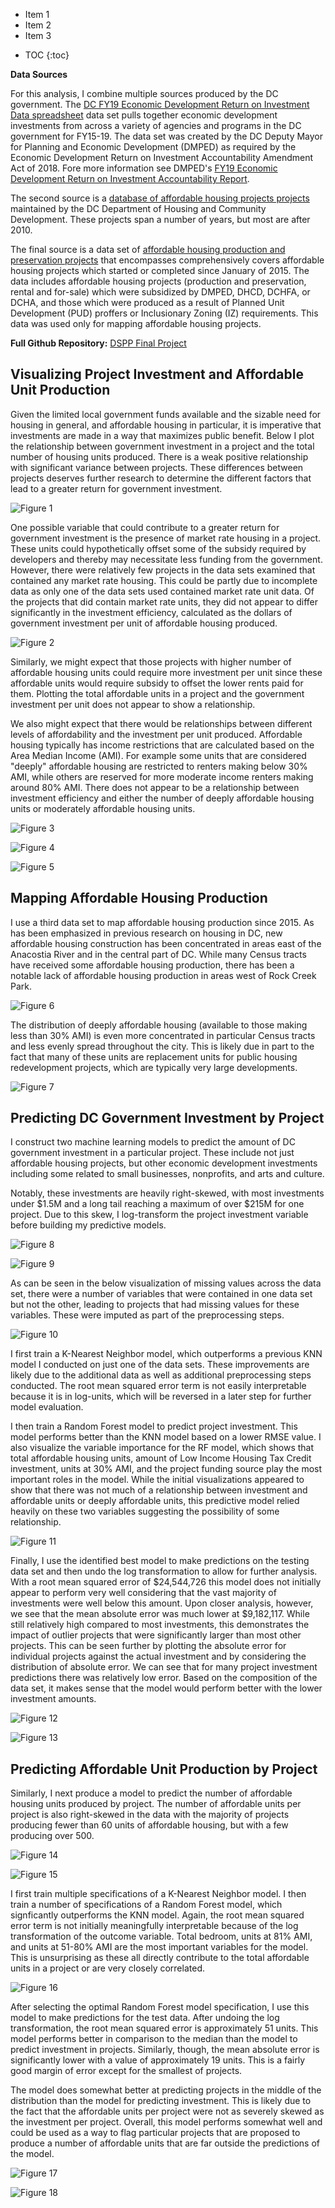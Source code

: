 - Item 1
- Item 2
- Item 3
* TOC
{:toc}

**Data Sources**

For this analysis, I combine multiple sources produced by the DC government. The [DC FY19 Economic Development Return on Investment Data spreadsheet](https://dmped.dc.gov/sites/default/files/dc/sites/dmped/publication/attachments/Return%20on%20Investment%20Data_FY15-19_v3.xlsx) data set pulls together economic development investments from across a variety of agencies and programs in the DC government for FY15-19. The data set was created by the DC Deputy Mayor for Planning and Economic Development (DMPED) as required by the Economic Development Return on Investment Accountability Amendment Act of 2018. Fore more information see DMPED's [FY19 Economic Development Return on Investment Accountability Report](https://dmped.dc.gov/sites/default/files/dc/sites/dmped/publication/attachments/FY19%20ED%20Return%20on%20Investment%20Accountability%20Report.pdf).

The second source is a [database of affordable housing projects projects](https://octo.quickbase.com/db/bit4krbdh?a=q&qid=44) maintained by the DC Department of Housing and Community Development. These projects span a number of years, but most are after 2010. 

The final source is a data set of [affordable housing production and preservation projects](https://opendata.dc.gov/datasets/affordable-housing) that encompasses comprehensively covers affordable housing projects which started or completed since January of 2015. The data includes affordable housing projects (production and preservation, rental and for-sale) which were subsidized by DMPED, DHCD, DCHFA, or DCHA, and those which were produced as a result of Planned Unit Development (PUD) proffers or Inclusionary Zoning (IZ) requirements. This data was used only for mapping affordable housing projects.

**Full Github Repository:** [DSPP Final Project](https://github.com/ncstabile17/dspp-final-project)

## Visualizing Project Investment and Affordable Unit Production

Given the limited local government funds available and the sizable need for housing in general, and affordable housing in particular, it is imperative that investments are made in a way that maximizes public benefit. Below I plot the relationship between government investment in a project and the total number of housing units produced. There is a weak positive relationship with significant variance between projects. These differences between projects deserves further research to determine the different factors that lead to a greater return for government investment.  

![Figure 1](/1-units-investment.png)

One possible variable that could contribute to a greater return for government investment is the presence of market rate housing in a project. These units could hypothetically offset some of the subsidy required by developers and thereby may necessitate less funding from the government. However, there were relatively few projects in the data sets examined that contained any market rate housing. This could be partly due to incomplete data as only one of the data sets used contained market rate unit data. Of the projects that did contain market rate units, they did not appear to differ significantly in the investment efficiency, calculated as the dollars of government investment per unit of affordable housing produced.

![Figure 2](/2-efficiency-comparison.png)

Similarly, we might expect that those projects with higher number of affordable housing units could require more investment per unit since these affordable units would require subsidy to offset the lower rents paid for them. Plotting the total affordable units in a project and the government investment per unit does not appear to show a relationship. 

We also might expect that there would be relationships between different levels of affordability and the investment per unit produced. Affordable housing typically has income restrictions that are calculated based on the Area Median Income (AMI). For example some units that are considered "deeply" affordable housing are restricted to renters making below 30% AMI, while others are reserved for more moderate income renters making around 80% AMI. There does not appear to be a relationship between investment efficiency and either the number of deeply affordable housing units or moderately affordable housing units. 

![Figure 3](/3-affordable-efficiency.png)

![Figure 4](/4-deeply-affordable-efficiency.png)

![Figure 5](https://github.com/ncstabile17/dspp-final-project/blob/gh-pages/5-moderate-efficiency.png)

## Mapping Affordable Housing Production

I use a third data set to map affordable housing production since 2015. As has been emphasized in previous research on housing in DC, new affordable housing construction has been concentrated in areas east of the Anacostia River and in the central part of DC. While many Census tracts have received some affordable housing production, there has been a notable lack of affordable housing production in areas west of Rock Creek Park. 

![Figure 6](https://github.com/ncstabile17/dspp-final-project/blob/gh-pages/6-affordable-map.png)

The distribution of deeply affordable housing (available to those making less than 30% AMI) is even more concentrated in particular Census tracts and less evenly spread throughout the city. This is likely due in part to the fact that many of these units are replacement units for public housing redevelopment projects, which are typically very large developments. 

![Figure 7](https://github.com/ncstabile17/dspp-final-project/blob/gh-pages/7-deeply-affordable-map.png)

## Predicting DC Government Investment by Project

I construct two machine learning models to predict the amount of DC government investment in a particular project. These include not just affordable housing projects, but other economic development investments including some related to small businesses, nonprofits, and arts and culture. 

Notably, these investments are heavily right-skewed, with most investments under \$1.5M and a long tail reaching a maximum of over \$215M for one project. Due to this skew, I log-transform the project investment variable before building my predictive models. 

![Figure 8](https://github.com/ncstabile17/dspp-final-project/blob/gh-pages/8-investment-hist.png)

![Figure 9](https://github.com/ncstabile17/dspp-final-project/blob/gh-pages/9-investment-table.png)

As can be seen in the below visualization of missing values across the data set, there were a number of variables that were contained in one data set but not the other, leading to projects that had missing values for these variables. These were imputed as part of the preprocessing steps. 

![Figure 10](https://github.com/ncstabile17/dspp-final-project/blob/gh-pages/10-missing-data.png)

I first train a K-Nearest Neighbor model, which outperforms a previous KNN model I conducted on just one of the data sets. These improvements are likely due to the additional data as well as additional preprocessing steps conducted. The root mean squared error term is not easily interpretable because it is in log-units, which will be reversed in a later step for further model evaluation. 

I then train a Random Forest model to predict project investment. This model performs better than the KNN model based on a lower RMSE value. I also visualize the variable importance for the RF model, which shows that total affordable housing units, amount of Low Income Housing Tax Credit investment, units at 30% AMI, and the project funding source play the most important roles in the model. While the initial visualizations appeared to show that there was not much of a relationship between investment and affordable units or deeply affordable units, this predictive model relied heavily on these two variables suggesting the possibility of some relationship. 

![Figure 11](https://github.com/ncstabile17/dspp-final-project/blob/gh-pages/11-investment-vip.png)

Finally, I use the identified best model to make predictions on the testing data set and then undo the log transformation to allow for further analysis. With a root mean squared error of \$24,544,726	this model does not initially appear to perform very well considering that the vast majority of investments were well below this amount. Upon closer analysis, however, we see that the mean absolute error was much lower at \$9,182,117. While still relatively high compared to most investments, this demonstrates the impact of outlier projects that were significantly larger than most other projects. This can be seen further by plotting the absolute error for individual projects against the actual investment and by considering the distribution of absolute error. We can see that for many project investment predictions there was relatively low error. Based on the composition of the data set, it makes sense that the model would perform better with the lower investment amounts. 

![Figure 12](https://github.com/ncstabile17/dspp-final-project/blob/gh-pages/12-investment-error.png)

![Figure 13](https://github.com/ncstabile17/dspp-final-project/blob/gh-pages/13-investment-error-dist.png)

## Predicting Affordable Unit Production by Project

Similarly, I next produce a model to predict the number of affordable housing units produced by project. The number of affordable units per project is also right-skewed in the data with the majority of projects producing fewer than 60 units of affordable housing, but with a few producing over 500.  

![Figure 14](https://github.com/ncstabile17/dspp-final-project/blob/gh-pages/14-unit-hist.png)

![Figure 15](https://github.com/ncstabile17/dspp-final-project/blob/gh-pages/15-aff-units-table.png)

I first train multiple specifications of a K-Nearest Neighbor model. I then train a number of specifications of a Random Forest model, which signficantly outperforms the KNN model. Again, the root mean squared error term is not initially meaningfully interpretable because of the log transformation of the outcome variable. Total bedroom, units at 81% AMI, and units at 51-80% AMI are the most important variables for the model. This is unsurprising as these all directly contribute to the total affordable units in a project or are very closely correlated. 

![Figure 16](https://github.com/ncstabile17/dspp-final-project/blob/gh-pages/16-affordable-vip.png)

After selecting the optimal Random Forest model specification, I use this model to make predictions for the test data. After undoing the log transformation, the root mean squared error is approximately 51 units. This model performs better in comparison to the median than the model to predict investment in projects. Similarly, though, the mean absolute error is significantly lower with a value of approximately 19 units. This is a fairly good margin of error except for the smallest of projects. 

The model does somewhat better at predicting projects in the middle of the distribution than the model for predicting investment. This is likely due to the fact that the affordable units per project were not as severely skewed as the investment per project. Overall, this model performs somewhat well and could be used as a way to flag particular projects that are proposed to produce a number of affordable units that are far outside the predictions of the model. 

![Figure 17](https://github.com/ncstabile17/dspp-final-project/blob/gh-pages/17-aff-error.png)

![Figure 18](https://github.com/ncstabile17/dspp-final-project/blob/gh-pages/18-aff-error-dist.png)

